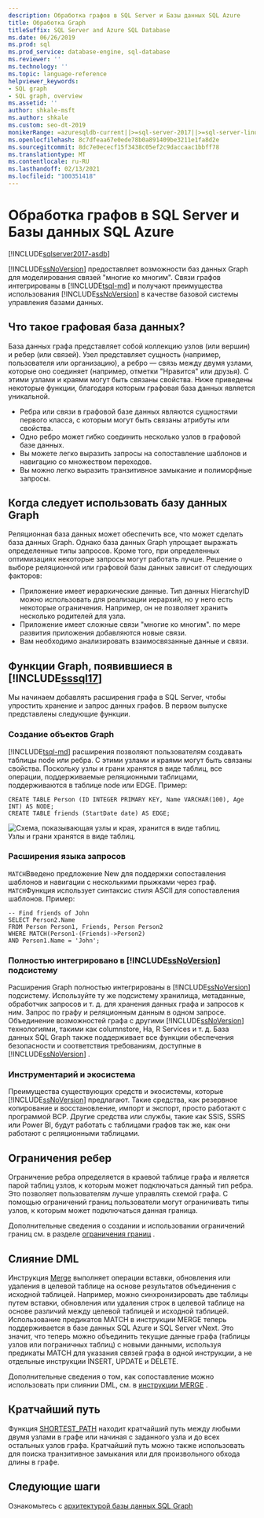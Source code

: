 ```yaml
---
description: Обработка графов в SQL Server и Базы данных SQL Azure
title: Обработка Graph
titleSuffix: SQL Server and Azure SQL Database
ms.date: 06/26/2019
ms.prod: sql
ms.prod_service: database-engine, sql-database
ms.reviewer: ''
ms.technology: ''
ms.topic: language-reference
helpviewer_keywords:
- SQL graph
- SQL graph, overview
ms.assetid: ''
author: shkale-msft
ms.author: shkale
ms.custom: seo-dt-2019
monikerRange: =azuresqldb-current||>=sql-server-2017||>=sql-server-linux-2017||=azuresqldb-mi-current
ms.openlocfilehash: 8c7dfeaa67e0ede78b0a891409be3211e1fa8d2e
ms.sourcegitcommit: 8dc7e0ececf15f3438c05ef2c9daccaac1bbff78
ms.translationtype: MT
ms.contentlocale: ru-RU
ms.lasthandoff: 02/13/2021
ms.locfileid: "100351418"
---
```

# <a name="graph-processing-with-sql-server-and-azure-sql-database"></a>Обработка графов в SQL Server и Базы данных SQL Azure
[!INCLUDE[sqlserver2017-asdb](../../includes/applies-to-version/sqlserver2017-asdb-asdbmi.md)]

[!INCLUDE[ssNoVersion](../../includes/ssnoversion-md.md)] предоставляет возможности баз данных Graph для моделирования связей "многие ко многим". Связи графов интегрированы в [!INCLUDE[tsql-md](../../includes/tsql-md.md)] и получают преимущества использования [!INCLUDE[ssNoVersion](../../includes/ssnoversion-md.md)] в качестве базовой системы управления базами данных.


## <a name="what-is-a-graph-database"></a>Что такое графовая база данных?  
База данных графа представляет собой коллекцию узлов (или вершин) и ребер (или связей). Узел представляет сущность (например, пользователя или организацию), а ребро — связь между двумя узлами, которые оно соединяет (например, отметки "Нравится" или друзья). С этими узлами и краями могут быть связаны свойства. Ниже приведены некоторые функции, благодаря которым графовая база данных является уникальной.  
-    Ребра или связи в графовой базе данных являются сущностями первого класса, с которым могут быть связаны атрибуты или свойства. 
-    Одно ребро может гибко соединить несколько узлов в графовой базе данных.
-    Вы можете легко выразить запросы на сопоставление шаблонов и навигацию со множеством переходов.
-    Вы можно легко выразить транзитивное замыкание и полиморфные запросы.

## <a name="when-to-use-a-graph-database"></a>Когда следует использовать базу данных Graph

Реляционная база данных может обеспечить все, что может сделать база данных Graph. Однако база данных Graph упрощает выражать определенные типы запросов. Кроме того, при определенных оптимизациях некоторые запросы могут работать лучше. Решение о выборе реляционной или графовой базы данных зависит от следующих факторов:  
-    Приложение имеет иерархические данные. Тип данных HierarchyID можно использовать для реализации иерархий, но у него есть некоторые ограничения. Например, он не позволяет хранить несколько родителей для узла.
-    Приложение имеет сложные связи "многие ко многим". по мере развития приложения добавляются новые связи.
-    Вам необходимо анализировать взаимосвязанные данные и связи.

## <a name="graph-features-introduced-in-sssql17"></a>Функции Graph, появившиеся в [!INCLUDE[sssql17](../../includes/sssql17-md.md)] 
Мы начинаем добавлять расширения графа в SQL Server, чтобы упростить хранение и запрос данных графов. В первом выпуске представлены следующие функции. 


### <a name="create-graph-objects"></a>Создание объектов Graph
[!INCLUDE[tsql-md](../../includes/tsql-md.md)] расширения позволяют пользователям создавать таблицы node или ребра. С этими узлами и краями могут быть связаны свойства. Поскольку узлы и грани хранятся в виде таблиц, все операции, поддерживаемые реляционными таблицами, поддерживаются в таблице node или EDGE. Пример:  

```   
CREATE TABLE Person (ID INTEGER PRIMARY KEY, Name VARCHAR(100), Age INT) AS NODE;
CREATE TABLE friends (StartDate date) AS EDGE;
```   

![Схема, показывающая узлы и края, хранится в виде таблиц.](../../relational-databases/graphs/media/person-friends-tables.png "Пограничные таблицы узлов Person и друзей")  
Узлы и грани хранятся в виде таблиц.  

### <a name="query-language-extensions"></a>Расширения языка запросов  
`MATCH`Введено предложение New для поддержки сопоставления шаблонов и навигации с несколькими прыжками через граф. `MATCH`Функция использует синтаксис стиля ASCII для сопоставления шаблонов. Пример:  

```   
-- Find friends of John
SELECT Person2.Name 
FROM Person Person1, Friends, Person Person2
WHERE MATCH(Person1-(Friends)->Person2)
AND Person1.Name = 'John';
```   
 
### <a name="fully-integrated-in-ssnoversion-engine"></a>Полностью интегрировано в [!INCLUDE[ssNoVersion](../../includes/ssnoversion-md.md)] подсистему 
Расширения Graph полностью интегрированы в [!INCLUDE[ssNoVersion](../../includes/ssnoversion-md.md)] подсистему. Используйте ту же подсистему хранилища, метаданные, обработчик запросов и т. д. для хранения данных графа и запросов к ним. Запрос по графу и реляционным данным в одном запросе. Объединение возможностей графа с другими [!INCLUDE[ssNoVersion](../../includes/ssnoversion-md.md)] технологиями, такими как columnstore, Ha, R Services и т. д. База данных SQL Graph также поддерживает все функции обеспечения безопасности и соответствия требованиям, доступные в [!INCLUDE[ssNoVersion](../../includes/ssnoversion-md.md)] .
 
### <a name="tooling-and-ecosystem"></a>Инструментарий и экосистема

Преимущества существующих средств и экосистемы, которые [!INCLUDE[ssNoVersion](../../includes/ssnoversion-md.md)] предлагают. Такие средства, как резервное копирование и восстановление, импорт и экспорт, просто работают с программой BCP. Другие средства или службы, такие как SSIS, SSRS или Power BI, будут работать с таблицами графов так же, как они работают с реляционными таблицами.

## <a name="edge-constraints"></a>Ограничения ребер
Ограничение ребра определяется в краевой таблице графа и является парой таблиц узлов, к которым может подключаться данный тип ребра. Это позволяет пользователям лучше управлять схемой графа. С помощью ограничений границ пользователи могут ограничивать типы узлов, к которым может подключаться данная граница. 

Дополнительные сведения о создании и использовании ограничений границ см. в разделе [ограничения границ](../../relational-databases/tables/graph-edge-constraints.md) .

## <a name="merge-dml"></a>Слияние DML 
Инструкция [Merge](../../t-sql/statements/merge-transact-sql.md) выполняет операции вставки, обновления или удаления в целевой таблице на основе результатов объединения с исходной таблицей. Например, можно синхронизировать две таблицы путем вставки, обновления или удаления строк в целевой таблице на основе различий между целевой таблицей и исходной таблицей. Использование предикатов MATCH в инструкции MERGE теперь поддерживается в базе данных SQL Azure и SQL Server vNext. Это значит, что теперь можно объединить текущие данные графа (таблицы узлов или пограничных таблиц) с новыми данными, используя предикаты MATCH для указания связей графа в одной инструкции, а не отдельные инструкции INSERT, UPDATE и DELETE.

Дополнительные сведения о том, как сопоставление можно использовать при слиянии DML, см. в [инструкции MERGE](../../t-sql/statements/merge-transact-sql.md) .

## <a name="shortest-path"></a>Кратчайший путь
Функция [SHORTEST_PATH](./sql-graph-shortest-path.md) находит кратчайший путь между любыми двумя узлами в графе или начиная с заданного узла и до всех остальных узлов графа. Кратчайший путь можно также использовать для поиска транзитивное замыкания или для произвольного обхода длины в графе. 

 ## <a name="next-steps"></a>Следующие шаги  
Ознакомьтесь с [архитектурой базы данных SQL Graph](./sql-graph-architecture.md)
   

